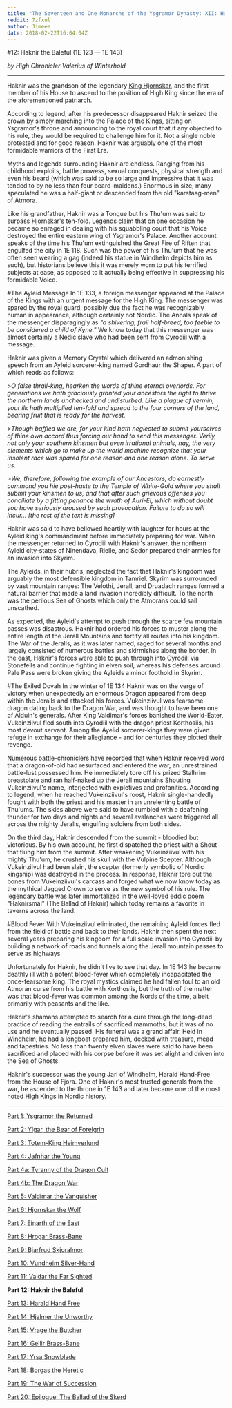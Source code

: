 ```yaml
---
title: "The Seventeen and One Monarchs of the Ysgramor Dynasty: XII: Haknir the Baleful"
reddit: 7zfxul
author: Jimeee
date: 2018-02-22T16:04:04Z
---
```


#12: Haknir the Baleful (1E 123 — 1E 143)

*by High Chronicler Valerius of Winterhold*

---
Haknir was the grandson of the legendary [King Hjornskar](https://redd.it/7r088c), and the first member of his House to ascend to the position of High King since the era of the aforementioned patriarch. 

According to legend, after his predecessor disappeared Haknir seized the crown by simply marching into the Palace of the Kings, sitting on Ysgramor's throne and announcing to the royal court that if any objected to his rule, they would be required to challenge him for it. Not a single noble protested and for good reason. Haknir was arguably one of the most formidable warriors of the First Era.

Myths and legends surrounding Haknir are endless. Ranging from his childhood exploits, battle prowess, sexual conquests, physical strength and even his beard (which was said to be so large and impressive that it was tended to by no less than four beard-maidens.) Enormous in size, many speculated he was a half-giant or descended from the old "karstaag-men" of Atmora. 

Like his grandfather, Haknir was a Tongue but his Thu'um was said to surpass Hjornskar's ten-fold. Legends claim that on one occasion he became so enraged in dealing with his squabbling court that his Voice destroyed the entire eastern wing of Ysgramor's Palace. Another account speaks of the time his Thu'um extinguished the Great Fire of Riften that engulfed the city in 1E 118. Such was the power of his Thu'um that he was often seen wearing a gag (indeed his statue in Windhelm depicts him as such), but historians believe this it was merely worn to put his terrified subjects at ease, as opposed to it actually being effective in suppressing his formidable Voice.

#The Ayleid Message
In 1E 133, a foreign messenger appeared at the Palace of the Kings with an urgent message for the High King. The messenger was spared by the royal guard, possibly due the fact he was recognizably human in appearance, although certainly not Nordic. The Annals speak of the messenger disparagingly as *"a shivering, frail half-breed, too feeble to be considered a child of Kyne."* We know today that this messenger was almost certainly a Nedic slave who had been sent from Cyrodiil with a message.

Haknir was given a Memory Crystal which delivered an admonishing speech from an Ayleid sorcerer-king named Gordhaur the Shaper. A part of which reads as follows:

&gt;*O false thrall-king, hearken the words of thine eternal overlords. For generations we hath graciously granted your ancestors the right to thrive the northern lands unchecked and undisturbed. Like a plague of vermin, your ilk hath multiplied ten-fold and spread to the four corners of the land, bearing fruit that is ready for the harvest.*

&gt;*Though baffled we are, for your kind hath neglected to submit yourselves of thine own accord thus forcing our hand to send this messenger. Verily, not only your southern kinsmen but even irrational animals, nay, the very elements which go to make up the world machine recognize that your insolent race was spared for one reason and one reason alone. To serve us.*

&gt;*We, therefore, following the example of our Ancestors, do earnestly command you hie post-haste to the Temple of White-Gold where you shall submit your kinsmen to us, and that after such grievous offenses you conciliate by a fitting penance the wrath of Auri-El, which without doubt you have seriously aroused by such provocation. Failure to do so will incur... [the rest of the text is missing]*

Haknir was said to have bellowed heartily with laughter for hours at the Ayleid king's commandment before immediately preparing for war. When the messenger returned to Cyrodiil with Haknir's answer, the northern Ayleid city-states of Ninendava, Rielle, and Sedor prepared their armies for an invasion into Skyrim. 

The Ayleids, in their hubris, neglected the fact that Haknir's kingdom was arguably the most defensible kingdom in Tamriel. Skyrim was surrounded by vast mountain ranges: The Velothi, Jerall, and Druadach ranges formed a natural barrier that made a land invasion incredibly difficult. To the north was the perilous Sea of Ghosts which only the Atmorans could sail unscathed. 

As expected, the Ayleid's attempt to push through the scarce few mountain passes was disastrous. Haknir had ordered his forces to muster along the entire length of the Jerall Mountains and fortify all routes into his kingdom. The War of the Jeralls, as it was later named, raged for several months and largely consisted of numerous battles and skirmishes along the border. In the east, Haknir's forces were able to push through into Cyrodill via Stonefells and continue fighting in elven soil, whereas his defenses around Pale Pass were broken giving the Ayleids a minor foothold in Skyrim. 

#The Exiled Dovah
In the winter of 1E 134 Haknir was on the verge of victory when unexpectedly an enormous Dragon appeared from deep within the Jeralls and attacked his forces. Vukeinziivul was fearsome dragon dating back to the Dragon War, and was thought to have been one of Alduin's generals. After King Valdimar's forces banished the World-Eater, Vukeinziivul fled south into Cyrodiil with the dragon priest Korthosiis,  his most devout servant. Among the Ayelid sorcerer-kings they were given refuge in exchange for their allegiance - and for centuries they plotted their revenge.

Numerous battle-chroniclers have recorded that when Haknir received word that a dragon-of-old had resurfaced and entered the war, an unrestrained battle-lust possessed him. He immediately tore off his prized Stalhrim breastplate and ran half-naked up the Jerall mountains Shouting Vukeinziivul's name, interjected with expletives and profanities. According to legend, when he reached Vukeinziivul's roost, Haknir single-handedly fought with both the priest and his master in an unrelenting battle of Thu'ums. The skies above were said to have rumbled with a deafening thunder for two days and nights and several avalanches were triggered all across the mighty Jeralls, engulfing soldiers from both sides.

On the third day, Haknir descended from the summit - bloodied but victorious. By his own account, he first dispatched the priest with a Shout that flung him from the summit. After weakening Vukeinziivul with his mighty Thu'um, he crushed his skull with the Vulpine Scepter. Although Vukeinziivul had been slain, the scepter (formerly symbolic of Nordic kingship) was destroyed in the process. In response, Haknir tore out the bones from Vukeinziivul's carcass and forged what we now know today as the mythical Jagged Crown to serve as the new symbol of his rule. The legendary battle was later immortalized in the well-loved eddic poem "Haknirsmál" (The Ballad of Haknir) which today remains a favorite in taverns across the land.

#Blood Fever
With Vukeinziivul eliminated, the remaining Ayleid forces fled from the field of battle and back to their lands. Haknir then spent the next several years preparing his kingdom for a full scale invasion into Cyrodiil by building a network of roads and tunnels along the Jerall mountain passes to serve as highways.

Unfortunately for Haknir, he didn't live to see that day. In 1E 143 he became deathly ill with a potent blood-fever which completely incapacitated the once-fearsome king. The royal mystics claimed he had fallen foul to an old Atmoran curse from his battle with Korthosiis, but the truth of the matter was that blood-fever was common among the Nords of the time, albeit primarily with peasants and the like. 

Haknir's shamans attempted to search for a cure through the long-dead practice of reading the entrails of sacrificed mammoths, but it was of no use and he eventually passed. His funeral was a grand affair. Held in Windhelm, he had a longboat prepared him, decked with treasure, mead and tapestries. No less than twenty elven slaves were said to have been sacrificed and placed with his corpse before it was set alight and driven into the Sea of Ghosts. 

Haknir's successor was the young Jarl of Windhelm, Harald Hand-Free from the House of Fjora. One of Haknir's most trusted generals from the war, he ascended to the throne in 1E 143 and later became one of the most noted High Kings in Nordic history.

---
[Part 1: Ysgramor the Returned](https://redd.it/7oy7ew)

[Part 2: Ylgar, the Bear of Forelgrin](https://redd.it/7p6k5h)

[Part 3: Totem-King Heimverlund](https://redd.it/7peju9)

[Part 4: Jafnhar the Young](https://redd.it/7pn9i5)

[Part 4a: Tyranny of the Dragon Cult](https://redd.it/7pvz3c)

[Part 4b: The Dragon War](https://redd.it/7qj1oh)

[Part 5: Valdimar the Vanquisher](https://redd.it/7qs6vm)

[Part 6: Hjornskar the Wolf](https://redd.it/7r088c)

[Part 7: Einarth of the East](https://redd.it/7r9vfv)

[Part 8: Hrogar Brass-Bane](https://redd.it/7ri9vn)

[Part 9: Bjarfrud Skjoralmor](https://redd.it/7siqyt)

[Part 10: Vundheim Silver-Hand](https://redd.it/7ttg7c)

[Part 11: Valdar the Far Sighted](https://redd.it/7ui737)

**Part 12: Haknir the Baleful**

[Part 13: Harald Hand Free](https://redd.it/8191nw)

[Part 14: Hjalmer the Unworthy](https://redd.it/82renh)

[Part 15: Vrage the Butcher](https://redd.it/89u5f7)

[Part 16: Gellir Brass-Bane](https://redd.it/8dnuin)

[Part 17: Yrsa Snowblade](https://redd.it/8grtop)

[Part 18: Borgas the Heretic](https://redd.it/8jqcwv)

[Part 19: The War of Succession](https://redd.it/8k3apu)

[Part 20: Epilogue: The Ballad of the Skerd](https://redd.it/8kdcwy)
